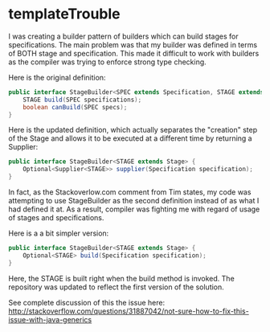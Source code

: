 # templateTrouble 

I was creating a builder pattern of builders which can build stages for specifications.  The main problem was that
my builder was defined in terms of BOTH stage and specification.  This made it difficult to work with builders as the 
compiler was trying to enforce strong type checking.

Here is the original definition:

```Java
public interface StageBuilder<SPEC extends Specification, STAGE extends Stage> {
    STAGE build(SPEC specifications);
    boolean canBuild(SPEC specs);
}
```

Here is the updated definition, which actually separates the "creation" step of the Stage and allows it to be executed 
at a different time by returning a Supplier:

```Java
public interface StageBuilder<STAGE extends Stage> {
    Optional<Supplier<STAGE>> supplier(Specification specification);
}
```
In fact, as the Stackoverlow.com comment from Tim states, my code was attempting to use StageBuilder as the second
definition instead of as what I had defined it at.  As a result, compiler was fighting me with regard of usage of 
stages and specifications.

Here is a a bit simpler version:

```Java
public interface StageBuilder<STAGE extends Stage> {
    Optional<STAGE> build(Specification specification);
}
```

Here, the STAGE is built right when the build method is invoked.  The repository was updated to reflect the first 
version of the solution.

See complete discussion of this the issue here:
http://stackoverflow.com/questions/31887042/not-sure-how-to-fix-this-issue-with-java-generics
